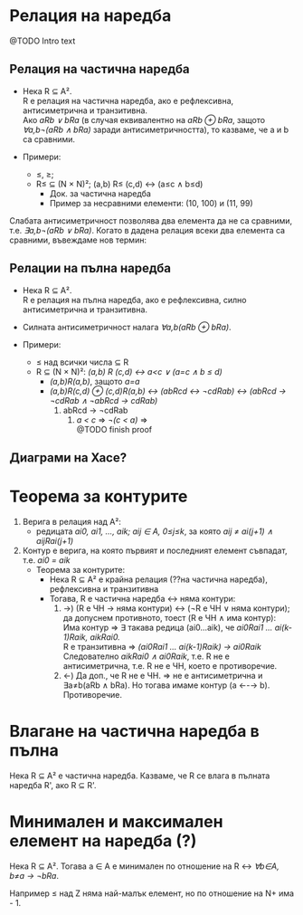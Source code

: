 # Релация на наредба
@TODO Intro text

## Релация на частична наредба
- Нека R ⊆ A².\
  R е релация на частична наредба, ако е рефлексивна, антисиметрична и транзитивна.\
  Ако _aRb ∨ bRa_ (в случая еквивалентно на _aRb ⊕ bRa_, защото _∀a,b¬(aRb ∧ bRa)_ заради антисиметричността), то казваме, че a и b са сравними.

- Примери:
    - ≤, ≥;
    - R≤ ⊆ (N × N)²; (a,b) R≤ (c,d) ↔ (a≤c ∧ b≤d)
        - Док. за частична наредба
        - Пример за несравними елементи: (10, 100) и (11, 99)

Слабата антисиметричност позволява два елемента да не са сравними, т.е. _∃a,b¬(aRb ∨ bRa)_. Когато в дадена релация всеки два елемента са сравними, въвеждаме нов термин:

## Релации на пълна наредба
- Нека R ⊆ A².\
  R е релация на пълна наредба, ако е рефлексивна, силно антисиметрична и транзитивна.

- Силната антисиметричност налага _∀a,b(aRb ⊕ bRa)_.
- Примери:
    - ≤ над всички числа ⊆ R
    - R ⊆ (N × N)²: _(a,b) R (c,d) ↔ a<c ∨ (a=c ∧ b ≤ d)_
        - _(a,b)R(a,b)_, защото _a=a_
        - _(a,b)R(c,d) ⊕ (c,d)R(a,b) ↔ (abRcd ↔ ¬cdRab) ↔ (abRcd → ¬cdRab ∧ ¬abRcd → cdRab)_
            1. abRcd → ¬cdRab
                1. _a < c_ ⇒ _¬(c < a)_ ⇒ \
                @TODO finish proof

## Диаграми на Хасе?

# Теорема за контурите
1. Верига в релация над A²:
    - редицата _ai0, ai1, …, aik; aij ∈ A, 0≤j≤k_, за която _aij ≠ ai(j+1) ∧ aijRai(j+1)_
2. Контур е верига, на която първият и последният елемент съвпадат, т.е. _ai0 = aik_
    - Теорема за контурите:
        - Нека R ⊆ A² е крайна релация (??на частична наредба), рефлексивна и транзитивна
        - Тогава, R е частична наредба ↔ няма контури:
            1. →) (R е ЧН → няма контури) ↔ (¬R е ЧН ∨ няма контури); да допуснем противното, тоест (R е ЧН ∧ има контур):\
                Има контур ⇒ ∃ такава редица (ai0…aik), че _ai0Rai1 … ai(k-1)Raik, aikRai0._\
                R е транзитивна ⇒ _(ai0Rai1 … ai(k-1)Raik) → ai0Raik_\
                Следователно _aikRai0 ∧ ai0Raik_, т.е. R не е антисиметрична, т.е. R не е ЧН, което е противоречие.
            2.  ←) Да доп., че R не е ЧН. ⇒ не е антисиметрична и ∃a≠b(aRb ∧ bRa). Но тогава имаме контур (a ←-→ b). Противоречие.

# Влагане на частична наредба в пълна
Нека R ⊆ A² е частична наредба. Казваме, че R се влага в пълната наредба R', ако R ⊆ R'.

# Минимален и максимален елемент на наредба (?)
Нека R ⊆ A². Тогава a ∈ A е минимален по отношение на R ↔ _∀b∈A, b≠a → ¬bRa_.

Например ≤ над Z няма най-малък елемент, но по отношение на N+ има - 1.
